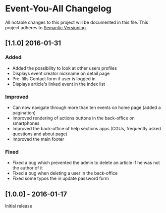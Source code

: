 # Event-You-All Changelog
All notable changes to this project will be documented in this file.
This project adheres to [Semantic Versioning](http://semver.org/).

## [1.1.0] 2016-01-31
### Added
- Added the possibility to look at other users profiles
- Displays event creator nickname on detail page
- Pre-fills Contact form if user is logged in
- Displays article's linked event in the index list

### Improved
- Can now navigate through more than ten events on home page (added a pagination)
- Improved rendering of actions buttons in the back-office on smartphones
- Improved the back-office of help sections apps (CGUs, frequently asked questions and about page)
- Improved the main footer

### Fixed
- Fixed a bug which prevented the admin to delete an article if he was not the author of it
- Fixed a bug when deleting a user in the back-office
- Fixed some typos the in update password form

## [1.0.0] - 2016-01-17
Initial release
